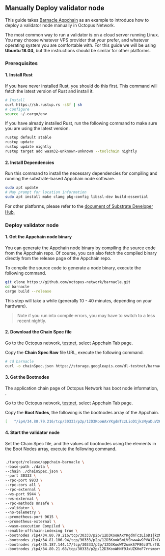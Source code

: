 ## Manually Deploy validator node

This guide takes [Barnacle Appchain](https://github.com/octopus-network/barnacle) as an example to introduce how to deploy a validator node manually in Octopus Network.

The most common way to run a validator is on a cloud server running Linux. You may choose whatever VPS provider that your prefer, and whatever operating system you are comfortable with. For this guide we will be using **Ubuntu 18.04**, but the instructions should be similar for other platforms.

### Prerequisites

#### 1. Install Rust

If you have never installed Rust, you should do this first. This command will fetch the latest version of Rust and install it.

```bash
# Install
curl https://sh.rustup.rs -sSf | sh
# Configure
source ~/.cargo/env
```

If you have already installed Rust, run the following command to make sure you are using the latest version.

```bash
rustup default stable
rustup update
rustup update nightly
rustup target add wasm32-unknown-unknown --toolchain nightly
```

#### 2. Install Dependencies

Run this command to install the necessary dependencies for compiling and running the substrate-based Appchain node software.

```bash
sudo apt update
# May prompt for location information
sudo apt install make clang pkg-config libssl-dev build-essential
```

For other platforms, please refer to the [document of Substrate Developer Hub](https://substrate.dev/docs/en/knowledgebase/getting-started/#1-build-dependencies)。

### Deploy validator node

#### 1. Get the Appchain node binary

You can generate the Appchain node binary by compiling the source code from the Appchain repo. Of course, you can also fetch the compiled binary directly from the release page of the Appchain repo.

To compile the source code to generate a node binary, execute the following command.

```bash
git clone https://github.com/octopus-network/barnacle.git
cd barnacle
cargo build --release
```

This step will take a while (generally 10 - 40 minutes, depending on your hardware).

> Note if you run into compile errors, you may have to switch to a less recent nightly. 

#### 2. Download the Chain Spec file 

Go to the Octopus network, [testnet](https://testnet.oct.network/), select Appchain Tab page.

Copy the **Chain Spec Raw** file URL, execute the following command.

```bash
# cd barnacle 
curl -o chainSpec.json https://storage.googleapis.com/dl-testnet/barnacle-ng/barnacleSpecRaw.json
```

#### 3. Get the Bootnodes

The application chain page of Octopus Network has  boot node information, .

Go to the Octopus network, [testnet](https://testnet.oct.network/), select Appchain Tab page.

Copy the **Boot Nodes**, the following is the bootnodes array of the Appchain.

```bash
[   "/ip4/34.80.79.216/tcp/30333/p2p/12D3KooWAxYKgdmTczLioD1jkzMyaDuV2Q5VHBsJxPr5zEmHr8nY",   "/ip4/34.81.106.94/tcp/30333/p2p/12D3KooWSmLVShww4w9PVW17cCAS5C1JnXBU4NbY7FcGGjMyUGiq",   "/ip4/35.187.144.17/tcp/30333/p2p/12D3KooWT2umkS7F8GzUTLrfUzVBJPKn6YwCcuv6LBFQ27UPoo2Y",   "/ip4/34.80.21.68/tcp/30333/p2p/12D3KooWHNf9JxUZKHoF7rrsmorv86gonXSb2ZU44CbMsnBNFSAJ", ]
```

#### 4. Start the validator node

Set the Chain Spec file, and the values of bootnodes using the elements in the Boot Nodes array, execute the following command.

```bash

./target/release/appchain-barnacle \
--base-path ./data \
--chain ./chainSpec.json \
--port 30333 \
--rpc-port 9933 \
--rpc-cors all \
--rpc-external \
--ws-port 9944 \
--ws-external \
--rpc-methods Unsafe \
--validator \
--no-telemetry \
--prometheus-port 9615 \
--prometheus-external \
--wasm-execution Compiled \
--enable-offchain-indexing true \
--bootnodes /ip4/34.80.79.216/tcp/30333/p2p/12D3KooWAxYKgdmTczLioD1jkzMyaDuV2Q5VHBsJxPr5zEmHr8nY \
--bootnodes /ip4/34.81.106.94/tcp/30333/p2p/12D3KooWSmLVShww4w9PVW17cCAS5C1JnXBU4NbY7FcGGjMyUGiq \
--bootnodes /ip4/35.187.144.17/tcp/30333/p2p/12D3KooWT2umkS7F8GzUTLrfUzVBJPKn6YwCcuv6LBFQ27UPoo2Y \
--bootnodes /ip4/34.80.21.68/tcp/30333/p2p/12D3KooWHNf9JxUZKHoF7rrsmorv86gonXSb2ZU44CbMsnBNFSAJ
```
